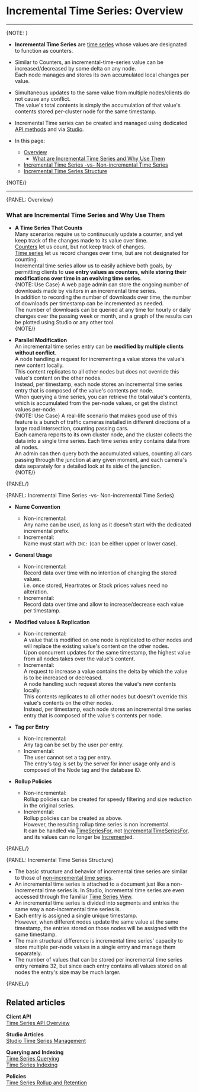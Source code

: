 ﻿# Incremental Time Series: Overview

---

{NOTE: }

* **Incremental Time Series** are [time series](../../../document-extensions/timeseries/overview) 
  whose values are designated to function as counters.  
  
* Similar to Counters, an incremental-time-series value can be increased/decreased by some 
  delta on any node.  
  Each node manages and stores its own accumulated local changes per value.  

* Simultaneous updates to the same value from multiple nodes/clients do not cause any conflict.  
  The value's total contents is simply the accumulation of that value's contents stored per-cluster node 
  for the same timestamp.  

* Incremental Time series can be created and managed using dedicated [API methods](../../../document-extensions/timeseries/incremental-time-series/client-api/session/overview) 
  and via [Studio](../../../studio/database/document-extensions/time-series#incremental-time-series).  

* In this page:  
  * [Overview](../../../document-extensions/timeseries/incremental-time-series/overview#overview)  
     * [What are Incremental Time Series and Why Use Them](../../../document-extensions/timeseries/incremental-time-series/overview#what-are-incremental-time-series-and-why-use-them)  
  * [Incremental Time Series -vs- Non-incremental Time Series](../../../document-extensions/timeseries/incremental-time-series/overview#incremental-time-series--vs--non-incremental-time-series)  
  * [Incremental Time Series Structure](../../../document-extensions/timeseries/incremental-time-series/overview#incremental-time-series-structure)  

  

{NOTE/}

---

{PANEL: Overview}

### What are Incremental Time Series and Why Use Them

* **A Time Series That Counts**  
  Many scenarios require us to continuously update a counter, and yet keep track of 
  the changes made to its value over time.  
  [Counters](../../../document-extensions/counters/overview) let us count, but not keep track of changes.  
  [Time series](../../../document-extensions/timeseries/overview) let us record changes over time, 
  but are not designated for counting.  
  Incremental time series allow us to easily achieve both goals, by permitting clients 
  to **use entry values as counters, while storing their modifications over time in an evolving time series**.  
   {NOTE: Use Case}
   A web page admin can store the ongoing number of downloads made by visitors in an 
   incremental time series.  
   In addition to recording the number of downloads over time, the number of downloads 
   per timestamp can be incremented as needed.  
   The number of downloads can be queried at any time for hourly or daily changes over 
   the passing week or month, and a graph of the results can be plotted using Studio or any other tool.  
   {NOTE/}

* **Parallel Modification**  
  An incremental time series entry can be **modified by multiple clients without conflict**.  
  A node handling a request for incrementing a value stores the value's new content locally.  
  This content replicates to all other nodes but does not override this value's content on the other nodes.  
  Instead, per timestamp, each node stores an incremental time series entry that is composed of the value's 
  contents per node.  
  When querying a time series, you can retrieve the total value's contents, which is accumulated from
  the per-node values, or get the distinct values per-node.  
   {NOTE: Use Case}
   A real-life scenario that makes good use of this feature is a bunch of traffic cameras 
   installed in different directions of a large road intersection, counting passing cars.  
   Each camera reports to its own cluster node, and the cluster collects the data into 
   a single time series. Each time series entry contains data from all nodes.  
   An admin can then query both the accumulated values, counting all cars passing through 
   the junction at any given moment, and each camera's data separately for a detailed look 
   at its side of the junction.  
   {NOTE/}


{PANEL/}

{PANEL:  Incremental Time Series -vs- Non-incremental Time Series}

* **Name Convention**  
   * Non-incremental:  
     Any name can be used, as long as it doesn't start with the dedicated incremental prefix.  
   * Incremental:  
     Name must start with `INC:` (can be either upper or lower case).  

* **General Usage**  
   * Non-incremental:  
     Record data over time with no intention of changing the stored values.  
     i.e. once stored, Heartrates or Stock prices values need no alteration.  
   * Incremental:  
     Record data over time and allow to increase/decrease each value per timestamp.  

* **Modified values & Replication**  
   * Non-incremental:  
     A value that is modified on one node is replicated to other nodes and will 
     replace the existing value's content on the other nodes.  
     Upon concurrent updates for the same timestamp, the highest value from all 
     nodes takes over the value's content.  
   * Incremental:  
     A request to increase a value contains the delta by which the value is to be 
     increased or decreased.  
     A node handling such request stores the value's new contents locally.  
     This contents replicates to all other nodes but doesn't override this value's 
     contents on the other nodes.  
     Instead, per timestamp, each node stores an incremental time series entry 
     that is composed of the value's contents per node.  

* **Tag per Entry**  
   * Non-incremental:  
     Any tag can be set by the user per entry.  
   * Incremental:  
     The user cannot set a tag per entry.  
     The entry's tag is set by the server for inner usage only and is composed of the 
     Node tag and the database ID.  

* **Rollup Policies**  
   * Non-incremental:  
     Rollup policies can be created for speedy filtering and size reduction in the original series.  
   * Incremental:  
     Rollup policies can be created as above.  
     However, the resulting rollup time series is non incremental.  
     It can be handled via [TimeSeriesFor](../../../document-extensions/timeseries/client-api/session/append#timeseriesfor.append), not 
     [IncrementalTimeSeriesFor](../../../document-extensions/timeseries/incremental-time-series/client-api/session/overview#methods), 
     and its values can no longer be [Increment](../../..document-extensions/timeseries/incremental-time-series/client-api/session/increment)ed.  

{PANEL/}

{PANEL: Incremental Time Series Structure}

* The basic structure and behavior of incremental time series are similar 
  to those of [non-incremental time series](../../../document-extensions/timeseries/overview#time-series-data).  
* An incremental time series is attached to a document just like a non-incremental 
  time series is. In Studio, incremental time series are even accessed through the 
  familiar [Time Series View](../../..//studio/database/document-extensions/time-series#creating-a-new-incremental-time-series-by-creating-its-first-entry).  
* An incremental time series is divided into segments and entries the same way 
  a non-incremental time series is.  
* Each entry is assigned a single unique timestamp.  
  However, when different nodes update the same value at the same timestamp, the entries 
  stored on those nodes will be assigned with the same timestamp.  
* The main structural difference is incremental time series' capacity to store multiple 
  per-node values in a single entry and manage them separately.  
* The number of values that can be stored per incremental time series entry 
  remains 32, but since each entry contains all values stored on all nodes the 
  entry's size may be much larger.  

{PANEL/}

## Related articles

**Client API**  
[Time Series API Overview](../../../document-extensions/timeseries/client-api/overview)  

**Studio Articles**  
[Studio Time Series Management](../../../studio/database/document-extensions/time-series)  

**Querying and Indexing**  
[Time Series Querying](../../../document-extensions/timeseries/querying/overview-and-syntax)  
[Time Series Indexing](../../../document-extensions/timeseries/indexing)  

**Policies**  
[Time Series Rollup and Retention](../../../document-extensions/timeseries/rollup-and-retention)  

